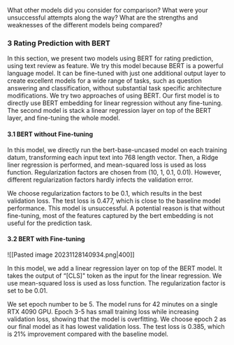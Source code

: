 What other models did you consider for comparison?
What were your unsuccessful attempts along the way?
What are the strengths and weaknesses of the different models being compared?

### 3 Rating Prediction with BERT

In this section, we present two models using BERT for rating prediction, using text review as feature. We try this model because BERT is a powerful language model. It can be fine-tuned with just one additional output layer to create excellent models for a wide range of tasks, such as question answering and classification, without substantial task specific architecture modifications. We try two approaches of using BERT. Our first model is to directly use BERT embedding for linear regression without any fine-tuning. The second model is stack a linear regression layer on top of the BERT layer, and fine-tuning the whole model.

#### 3.1 BERT without Fine-tuning

In this model, we directly run the bert-base-uncased model on each training datum, transforming each input text into 768 length vector. Then, a Ridge liner regression is performed, and mean-squared loss is used as loss function. Regularization factors are chosen from (10, 1, 0.1, 0.01). However, different regularization factors hardly infects the validation error. 

We choose regularization factors to be 0.1, which results in the best validation loss. The test loss is 0.477, which is close to the baseline model performance. This model is unsuccessful. A potential reason is that without fine-tuning, most of the features captured by the bert embedding is not useful for the prediction task.

#### 3.2 BERT with Fine-tuning

![[Pasted image 20231128140934.png|400]]

In this model, we add a linear regression layer on top of the BERT model. It takes the output of “\[CLS\]" token as the input for the linear regression. We use mean-squared loss is used as loss function. The regularization factor is set to be 0.01.

We set epoch number to be 5. The model runs for 42 minutes on a single RTX 4090 GPU. Epoch 3-5 has small training loss while increasing validation loss, showing that the model is overfitting. We choose epoch 2 as our final model as it has lowest validation loss. The test loss is 0.385, which is 21% improvement compared with the baseline model.


